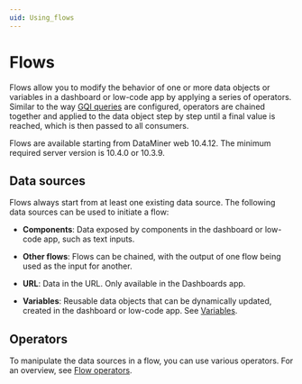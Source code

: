 ```yaml
---
uid: Using_flows
---
```


# Flows

Flows allow you to modify the behavior of one or more data objects or variables in a dashboard or low-code app by applying a series of operators. Similar to the way [GQI queries](xref:About_GQI) are configured, operators are chained together and applied to the data object step by step until a final value is reached, which is then passed to all consumers.

Flows are available starting from DataMiner web 10.4.12. The minimum required server version is 10.4.0 or 10.3.9.<!-- RN 40974 -->

## Data sources

Flows always start from at least one existing data source. The following data sources can be used to initiate a flow:

- **Components**: Data exposed by components in the dashboard or low-code app, such as text inputs.

- **Other flows**: Flows can be chained, with the output of one flow being used as the input for another.

- **URL**: Data in the URL. Only available in the Dashboards app.

- **Variables**: Reusable data objects that can be dynamically updated, created in the dashboard or low-code app. See [Variables](xref:Variables).

## Operators

To manipulate the data sources in a flow, you can use various operators. For an overview, see [Flow operators](xref:Flow_operators).

